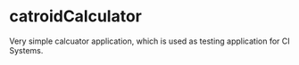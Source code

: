 # catroidCalculator

Very simple calcuator application, which is used as testing application for CI Systems.

